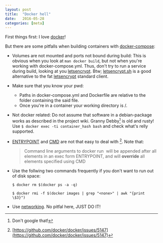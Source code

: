 ```yaml
---
layout: post
title:  "Docker hell"
date:   2016-05-28
categories: [meta]
---
```


First things first: I love [docker]!

But there are some pitfalls when building containers with [docker-compose]:

* Volumes are not mounted and ports not bound during build: This is obvious when you look at ```man docker build```, but not when you're working with docker-compose.yml. Thus, don't try to run a service during build, looking at you [letsencrypt]. Btw; [letsencrypt.sh] is a good alternative to the fat [letsencrypt] standard client.
* Make sure that you know your pwd:
  * Paths in docker-compose.yml and Dockerfile are relative to the folder containing the said file.
  * Once you're in a container your working directory is /.
* Not docker related: Do not assume that software in a debian-package works as described in the project wiki. Granny Debby[^1] is old and rusty! Use ```$ docker exec -ti container_hash bash``` and check what's relly supported.
* [ENTRYPOINT](https://docs.docker.com/engine/reference/builder/#entrypoint) and [CMD](https://docs.docker.com/engine/reference/builder/#cmd) are not that easy to deal with [^2]. Note that:

  > Command line arguments to docker run <image> will be appended after all elements in an exec form ENTRYPOINT, and will <b>override</b> all elements specified using CMD

* Use the follwing two commands frequently if you don't want to run out of disk space:

  ```
  $ docker rm $(docker ps -a -q)
  ```

  ```
  $ docker rmi -f $(docker images | grep "<none>" | awk "{print \$3}")
  ```
* Use [networking]. No pitfal here, JUST DO IT!

[^1]:Don't google that!
[^2]:[https://github.com/docker/docker/issues/5147](https://github.com/docker/docker/issues/5147)

[docker]:https://www.docker.com/
[docker-compose]:https://docs.docker.com/compose/
[networking]:https://docs.docker.com/compose/networking/
[letsencrypt]:https://letsencrypt.org/
[letsencrypt.sh]:https://github.com/lukas2511/letsencrypt.sh
